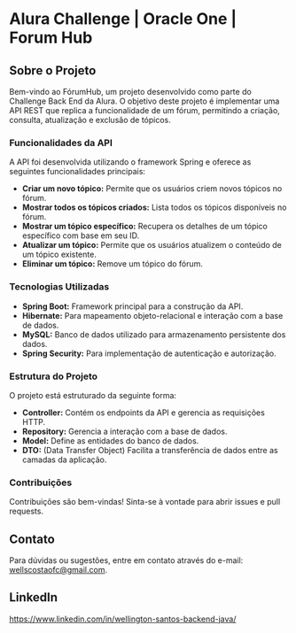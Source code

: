 # Alura Challenge | Oracle One | Forum Hub


Sobre o Projeto
---

Bem-vindo ao FórumHub, um projeto desenvolvido como parte do Challenge Back End da Alura. O objetivo deste projeto é implementar uma API REST que replica a funcionalidade de um fórum, permitindo a criação, consulta, atualização e exclusão de tópicos.

### Funcionalidades da API

A API foi desenvolvida utilizando o framework Spring e oferece as seguintes funcionalidades principais:

- **Criar um novo tópico:** Permite que os usuários criem novos tópicos no fórum.
- **Mostrar todos os tópicos criados:** Lista todos os tópicos disponíveis no fórum.
- **Mostrar um tópico específico:** Recupera os detalhes de um tópico específico com base em seu ID.
- **Atualizar um tópico:** Permite que os usuários atualizem o conteúdo de um tópico existente.
- **Eliminar um tópico:** Remove um tópico do fórum.



### Tecnologias Utilizadas

- **Spring Boot:** Framework principal para a construção da API.
- **Hibernate:** Para mapeamento objeto-relacional e interação com a base de dados.
- **MySQL:** Banco de dados utilizado para armazenamento persistente dos dados.
- **Spring Security:** Para implementação de autenticação e autorização.


### Estrutura do Projeto

O projeto está estruturado da seguinte forma:

- **Controller:** Contém os endpoints da API e gerencia as requisições HTTP.
- **Repository:** Gerencia a interação com a base de dados.
- **Model:** Define as entidades do banco de dados.
- **DTO:** (Data Transfer Object) Facilita a transferência de dados entre as camadas da aplicação.


### Contribuições

Contribuições são bem-vindas! Sinta-se à vontade para abrir issues e pull requests.

Contato
---
Para dúvidas ou sugestões, entre em contato através do e-mail: wellscostaofc@gmail.com.

LinkedIn
---
https://www.linkedin.com/in/wellington-santos-backend-java/
